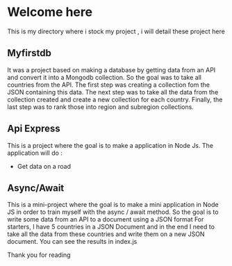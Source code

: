 # Welcome here

This is my directory where i stock my project , i will detail these project here

## Myfirstdb

It was a project based on making a database by getting data from an API and convert it into a Mongodb collection.
So the goal was to take all countries from the API.
The first step was creating a collection fom the JSON containing this data.
The next step was to take all the data from the collection created and create a new collection for each country.
Finally, the last step was to rank those into region and subregion collections.

## Api Express

This is a project where the goal is to make a application in Node Js.
The application will do :
- Get data on a road 

## Async/Await

This is a mini-project where the goal is to make a mini application in Node JS in order to train myself with the async / await method.
So the goal is to write some data from an API to a document using a JSON format 
For starters, I have 5 countries in a JSON Document and in the end I need to take all the data from these countries and write them on a new JSON document.
You can see the results in index.js

Thank you for reading
